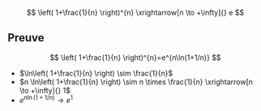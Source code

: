 $$
\left( 1+\frac{1}{n} \right)^{n} \xrightarrow[n \to +\infty]{} e
$$
## Preuve

$$
\left( 1+\frac{1}{n} \right)^{n}=e^{n\ln(1+1/n)}
$$
- $\ln\left( 1+\frac{1}{n} \right) \sim \frac{1}{n}$ 
- $n \ln\left( 1+\frac{1}{n} \right) \sim n \times \frac{1}{n} \xrightarrow[n \to +\infty]{} 1$ 
- $e^{n\ln(1+1/n)} \to e^{1}$

